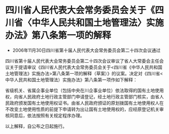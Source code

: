 # 四川省人民代表大会常务委员会关于《四川省〈中华人民共和国土地管理法〉实施办法》第八条第一项的解释

- 2006年11月30日四川省第十届人民代表大会常务委员会第二十四次会议通过

<!-- INFO END -->

四川省第十届人民代表大会常务委员会第二十四次会议审议了省人大常委会主任会议关于提请审议《四川省人民代表大会常务委员会关于<四川省《中华人民共和国土地管理法》实施办法>第八条第一项的解释（草案）》的议案。决定对《四川省<中华人民共和国土地管理法）实施办法》第八条第一项作如下解释：

省级机关、省属企事业单位（包括中央在川企事业单位）依法取得的国有土地使用权，向省人民政府土地行政主管部门申请登记，经土地行政主管部门核实，由省人民政府颁发国有土地使用权证书。由省人民政府颁证的原划拨国有土地使用权人在不改变土地使用性质的前提下申请转为出让国有土地使用权的，应经原登记机关审核同意后，依法按照有关规定程序办理。

以上解释，自公布之日起施行。
